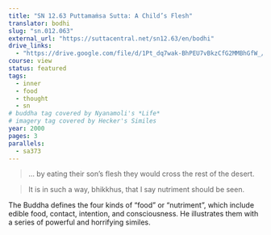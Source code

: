 ```yaml
---
title: "SN 12.63 Puttamaṁsa Sutta: A Child’s Flesh"
translator: bodhi
slug: "sn.012.063"
external_url: "https://suttacentral.net/sn12.63/en/bodhi"
drive_links:
  - "https://drive.google.com/file/d/1Pt_dq7wak-BhPEU7vBkzCfG2MMBhGfW_/view?usp=drivesdk"
course: view
status: featured
tags:
  - inner
  - food
  - thought
  - sn
# buddha tag covered by Nyanamoli's *Life*
# imagery tag covered by Hecker's Similes
year: 2000
pages: 3
parallels:
  - sa373
---
```


> ... by eating their son’s flesh they would cross the rest of the desert.

> It is in such a way, bhikkhus, that I say nutriment should be seen.

The Buddha defines the four kinds of “food” or “nutriment”, which include edible food, contact, intention, and consciousness. He illustrates them with a series of powerful and horrifying similes.

